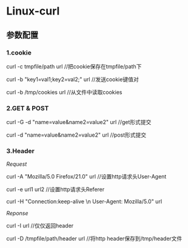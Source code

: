 # Linux-curl

## 参数配置


### 1.cookie

curl -c tmpfile/path url //把cookie保存在tmpfile/path下

curl -b "key1=val1;key2=val2;" url  //发送cookie键值对

curl -b /tmp/cookies url //从文件中读取cookies

### 2.GET & POST

curl -G -d "name=value&name2=value2" url //get形式提交

curl -d "name=value&name2=value2" url //post形式提交

### 3.Header

*Request*

curl -A "Mozilla/5.0 Firefox/21.0" url //设置http请求头User-Agent

curl -e url1 url2     //设置http请求头Referer

curl -H "Connection:keep-alive \n User-Agent: Mozilla/5.0" url

*Reponse*

curl -I url //仅仅返回header

curl -D /tmpfile/path/header url //将http header保存到/tmp/header文件